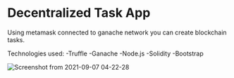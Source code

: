 # Decentralized Task App
Using metamask connected to ganache network you can create blockchain tasks.

Technologies used:
-Truffle
-Ganache
-Node.js
-Solidity
-Bootstrap

![Screenshot from 2021-09-07 04-22-28](https://user-images.githubusercontent.com/50331419/132601187-526fd0da-4923-47af-9693-332f01221f24.png)
